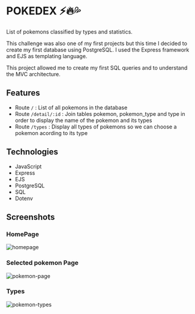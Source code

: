 # POKEDEX ⚡🔥💦

List of pokemons classified by types and statistics.

This challenge was also one of my first projects but this time I decided to create my first database using PostgreSQL. I used the Express framework and EJS as templating language.

This project allowed me to create my first SQL queries and to understand the MVC architecture.

## Features
- Route `/` : List of all pokemons in the database
- Route `/detail/:id` : Join tables pokemon, pokemon_type and type in order to display the name of the pokemon and its types
- Route `/types` : Display all types of pokemons so we can choose a pokemon acording to its type

## Technologies
- JavaScript
- Express
- EJS
- PostgreSQL
- SQL
- Dotenv

## Screenshots
### HomePage
![homepage](https://github.com/Cristina-fruitsPunchSamurai/pokedex/assets/108081381/d295c549-93be-4a8e-bee0-8044b5229b91)

### Selected pokemon Page
![pokemon-page](https://github.com/Cristina-fruitsPunchSamurai/pokedex/assets/108081381/00fc54e7-b111-4f03-8b16-0ae6c69afc9a)

### Types
![pokemon-types](https://github.com/Cristina-fruitsPunchSamurai/pokedex/assets/108081381/2261222d-6236-4bf8-838b-949572c90519)

